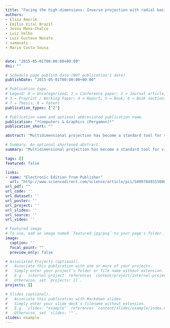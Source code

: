 ```yaml
---
title: "Facing the high-dimensions: Inverse projection with radial basis functions"
authors:
- Elisa Amorim
- Emilio Vital Brazil
- Jesús Mena-Chalco
- Luiz Velho
- Luis Gustavo Nonato
- samavati
- Mario Costa Sousa


date: "2015-05-01T00:00:00+00:00"
doi: ""

# Schedule page publish date (NOT publication's date).
publishDate: "2015-05-01T00:00:00+00:00"

# Publication type.
# Legend: 0 = Uncategorized; 1 = Conference paper; 2 = Journal article;
# 3 = Preprint / Working Paper; 4 = Report; 5 = Book; 6 = Book section;
# 7 = Thesis; 8 = Patent
publication_types: ["2"]

# Publication name and optional abbreviated publication name.
publication: "*Computers & Graphics (Pergamon)*"
publication_short: ""

abstract: "Multidimensional projection has become a standard tool for visual analysis of multidimensional data sets, as the 2D representation of multidimensional instances gives an important and informative panorama of the data. Recently, research in this topic has been steered towards methods that permit user intervention and interactivity. One of such methods is inverse projection, a recently proposed resampling mechanism that allows users to generate new multidimensional instances by creating reference 2D points in the projection space. Given an m-dimensional data set and its 2D projection, inverse projection transforms a user-defined 2D point into an m-dimensional point by means of a mapping function. In this work, we propose a novel inverse projection technique based on Radial Basis Functions interpolation. Our technique provides a smooth and global mapping from low to high dimensions, in contrast with the …"

# Summary. An optional shortened abstract.
summary: "Multidimensional projection has become a standard tool for visual analysis of multidimensional data sets, as the 2D representation of multidimensional instances gives an important and informative panorama of the data. Recently, research in this topic has been steered towards methods that permit user intervention and interactivity. One of such methods is inverse projection, a recently proposed resampling mechanism that allows users to generate new multidimensional instances by creating reference ..."

tags: []
featured: false

links:
- name: "Electronic Edition from Publisher"
  url: "http://www.sciencedirect.com/science/article/pii/S0097849315000230"
url_pdf: ""
url_code: ''
url_dataset: ''
url_poster: ''
url_project: ''
url_slides: ''
url_source: ''
url_video: ''

# Featured image
# To use, add an image named `featured.jpg/png` to your page's folder. 
image:
  caption: ''
  focal_point: ""
  preview_only: false

# Associated Projects (optional).
#   Associate this publication with one or more of your projects.
#   Simply enter your project's folder or file name without extension.
#   E.g. `internal-project` references `content/project/internal-project/index.md`.
#   Otherwise, set `projects: []`.
projects: []

# Slides (optional).
#   Associate this publication with Markdown slides.
#   Simply enter your slide deck's filename without extension.
#   E.g. `slides: "example"` references `content/slides/example/index.md`.
#   Otherwise, set `slides: ""`.
slides: example
---
```

